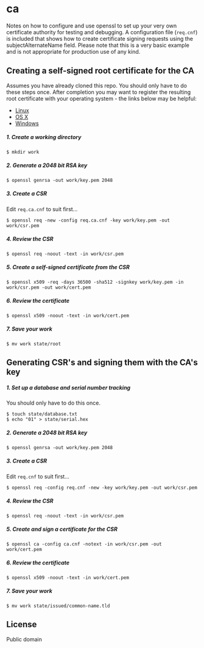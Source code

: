 # ca
Notes on how to configure and use openssl to set up your very own certificate authority for testing and debugging. A configuration file (`req.cnf`) is included that shows how to create certificate signing requests using the subjectAlternateName field. Please note that this is a very basic example and is not appropriate for production use of any kind.

## Creating a self-signed root certificate for the CA
Assumes you have already cloned this repo. You should only have to do these steps once. After completion you may want to register the resulting root certificate with your operating system - the links below may be helpful:
* [Linux](https://golang.org/src/crypto/x509/root_linux.go)
* [OS X](https://support.apple.com/kb/PH18677?locale=en_US)
* [Windows](https://technet.microsoft.com/en-us/library/cc754841)

##### 1. Create a working directory
``` shell
$ mkdir work
```

##### 2. Generate a 2048 bit RSA key
``` shell
$ openssl genrsa -out work/key.pem 2048
```

##### 3. Create a CSR
Edit `req.ca.cnf` to suit first...
``` shell
$ openssl req -new -config req.ca.cnf -key work/key.pem -out work/csr.pem
```

##### 4. Review the CSR
``` shell
$ openssl req -noout -text -in work/csr.pem
```

##### 5. Create a self-signed certificate from the CSR
``` shell
$ openssl x509 -req -days 36500 -sha512 -signkey work/key.pem -in work/csr.pem -out work/cert.pem
```

##### 6. Review the certificate
``` shell
$ openssl x509 -noout -text -in work/cert.pem
```

##### 7. Save your work
``` shell
$ mv work state/root
```

## Generating CSR's and signing them with the CA's key

##### 1. Set up a database and serial number tracking
You should only have to do this once.
``` shell
$ touch state/database.txt
$ echo "01" > state/serial.hex
```

##### 2. Generate a 2048 bit RSA key
``` shell
$ openssl genrsa -out work/key.pem 2048
```

##### 3. Create a CSR
Edit `req.cnf` to suit first...
``` shell
$ openssl req -config req.cnf -new -key work/key.pem -out work/csr.pem
```

##### 4. Review the CSR
``` shell
$ openssl req -noout -text -in work/csr.pem
```

##### 5. Create and sign a certificate for the CSR
``` shell
$ openssl ca -config ca.cnf -notext -in work/csr.pem -out work/cert.pem
```

##### 6. Review the certificate
``` shell
$ openssl x509 -noout -text -in work/cert.pem
```

##### 7. Save your work
``` shell
$ mv work state/issued/common-name.tld
```

## License
Public domain
